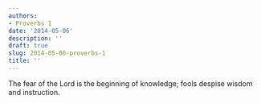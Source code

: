 ```yaml
---
authors:
- Proverbs 1
date: '2014-05-06'
description: ''
draft: true
slug: 2014-05-06-proverbs-1
title: ''
---
```

The fear of the Lord is the beginning of knowledge; fools despise wisdom and instruction.



